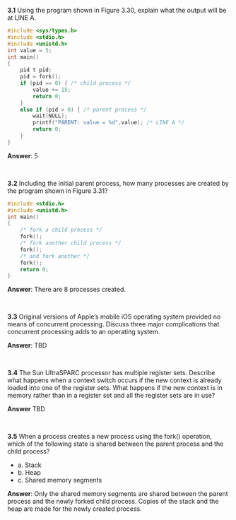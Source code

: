 **3.1** Using the program shown in Figure 3.30, explain what the output will be at LINE A.

```c
#include <sys/types.h>
#include <stdio.h>
#include <unistd.h>
int value = 5;
int main()
{
    pid t pid;
    pid = fork();
    if (pid == 0) { /* child process */
        value += 15;
        return 0;
    }
    else if (pid > 0) { /* parent process */
        wait(NULL);
        printf("PARENT: value = %d",value); /* LINE A */
        return 0;
    }
}
```

**Answer**: 5

<br>

**3.2** Including the initial parent process, how many processes are created by
the program shown in Figure 3.31?

```c
#include <stdio.h>
#include <unistd.h>
int main()
{
    /* fork a child process */
    fork();
    /* fork another child process */
    fork();
    /* and fork another */
    fork();
    return 0;
}
```

**Answer**: There are 8 processes created.

<br>

**3.3** Original versions of Apple’s mobile iOS operating system provided no means of concurrent processing. Discuss three major complications that concurrent processing adds to an operating system.

**Answer**: TBD

<br>

**3.4** The Sun UltraSPARC processor has multiple register sets. Describe what
happens when a context switch occurs if the new context is already
loaded into one of the register sets. What happens if the new context is
in memory rather than in a register set and all the register sets are in
use?

**Answer** TBD

<br>

**3.5** When a process creates a new process using the fork() operation, which
of the following state is shared between the parent process and the child
process?

- a. Stack
- b. Heap
- c. Shared memory segments

**Answer**:
Only the shared memory segments are shared between the parent
process and the newly forked child process. Copies of the stack and
the heap are made for the newly created process.
